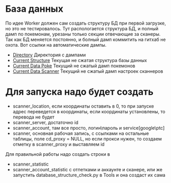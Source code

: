 
# База данных
По идее Worker должен сам создать структуру БД при первой загрузке, но это не тестировалось.
Тут распологается структура БД, и полный дамп по покемонам, урезаны только секции отвечающие за сканеры.
Так как БД меняется постоянно, и болный дамп коммитить на гитхаб не охота.
Вот ссылки на автоматические дампы.
- [Directory](http://pokestats.tatarnikov.org/database/) Директория с дампами
- [Current Structure](http://pokestats.tatarnikov.org/database/current.structure.sql) Текущая не сжатая структура базы данных
- [Current Data Poke](http://pokestats.tatarnikov.org/database/current.dump.pokemon.sql) Текущий не сжатый дамп покемонов
- [Current Data Scanner](http://pokestats.tatarnikov.org/database/current.dump.scanners.sql) Текущий не сжатый дамп настроек сканнеров

# Для запуска надо будет создать
- scanner_location, если координаты оставить в 0, то при запуске адрес переведется в координаты, если координаты установлены, то перевода не будет
- scanner_server, достаточно id
- scanner_account, там все просто, логин\пароль и service[google\ptc]
- scanner, основная рабочая запись, с ссылками на остальные таблицы, поле cd_proxy = NULL, но если прокси нужен, то создаем отметку в scanner_proxy и выставляем id

Для правильной работы надо создать строки в
- scanner_statistic
- scanner_account_statistic
с отпетками и аккаунте и сканере, или же запустить database_structure_check.py в Tools и она создаст их сама